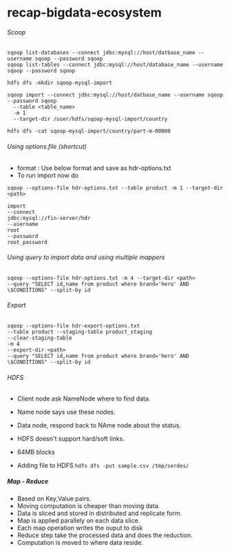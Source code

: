 # recap-bigdata-ecosystem

###### Scoop
```
sqoop list-databases --connect jdbc:mysql://host/datbase_name --username sqoop --password sqoop
sqoop list-tables --connect jdbc:mysql://host/database_name --username sqoop --password sqoop

hdfs dfs -mkdir sqoop-mysql-import

sqoop import --connect jdbc:mysql://host/datbase_name --username sqoop --password sqoop
  --table <table_name>
  -m 1
  --target-dir /user/hdfs/sqoop-mysql-import/country

hdfs dfs -cat sqoop-mysql-import/country/part-m-00000

````

###### Using options.file (shortcut)

* format : Use below format and save as hdr-options.txt
* To run import now do

```sqoop --options-file hdr-options.txt --table product -m 1 --target-dir <path>```

```
import
--connect
jdbc:mysql://fin-server/hdr
--username
root
--password
root_password
```

###### Using query to import data and using multiple mappers
```
sqoop --options-file hdr-options.txt -m 4 --target-dir <path> 
--query "SELECT id,name from product where brand='hero' AND \$CONDITIONS" --split-by id
```

###### Export

```
sqoop --options-file hdr-export-options.txt 
--table product --staging-table product_staging
--clear-staging-table
-m 4
--export-dir <path> 
--query "SELECT id,name from product where brand='hero' AND \$CONDITIONS" --split-by id
```
######  HDFS

* Client node ask NameNode where to find data.
* Name node says use these nodes.
* Data node, respond back to NAme node about the status.
* HDFS doesn't support hard/soft links.
* 64MB blocks


* Adding file to HDFS ```hdfs dfs -put sample.csv /tmp/serdes/```

##### Map - Reduce
* Based on Key,Value pairs.
* Moving computation is cheaper than moving data.
* Data is sliced and stored in distributed and replicate form.
* Map is applied parallely on each data slice.
* Each map operation writes the ouput to disk
* Reduce step take the processed data and does the reduction.
* Computation is moved to where data reside.

